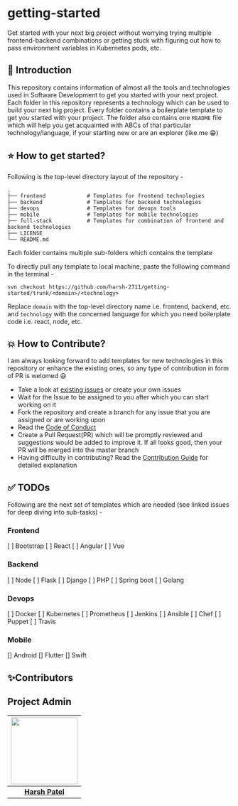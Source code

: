 # getting-started

Get started with your next big project without worrying trying multiple frontend-backend combinations or getting stuck with figuring out how to pass environment variables in Kubernetes pods, etc.

## 📌 Introduction

This repository contains information of almost all the tools and technologies used in Software Development to get you started with your next project. Each folder in this repository represents a technology which can be used to build your next big project. Every folder contains a boilerplate template to get you started with your project. The folder also contains one `README` file which will help you get acquainted with ABCs of that particular technology/language, if your starting new or are an explorer (like me 😁)

## ⭐ How to get started?

Following is the top-level directory layout of the repository -

```
.
├── frontend             # Templates for frontend technologies
├── backend              # Templates for backend technologies
├── devops               # Templates for devops tools
├── mobile               # Templates for mobile technologies
├── full-stack           # Templates for combination of frontend and backend technologies
├── LICENSE
└── README.md
```

Each folder contains multiple sub-folders which contains the template 

To directly pull any template to local machine, paste the following command in the terminal -

```
svn checkout https://github.com/harsh-2711/getting-started/trunk/<domain>/<technology>
```

Replace `domain` with the top-level directory name i.e. frontend, backend, etc. and `technology` with the concerned language for which you need boilerplate code i.e. react, node, etc.


## 💥 How to Contribute?

I am always looking forward to add templates for new technologies in this repository or enhance the  existing ones, so any type of contribution in form of PR is welomed 😃

- Take a look at [existing issues](https://github.com/harsh-2711/getting-started/issues) or create your own issues
- Wait for the Issue to be assigned to you after which you can start working on it
- Fork the repository and create a branch for any issue that you are assigned or are working upon
- Read the [Code of Conduct](https://github.com/harsh-2711/getting-started/blob/master/CODE_OF_CONDUCT.md)
- Create a Pull Request(PR) which will be promptly reviewed and suggestions would be added to improve it. If all looks good, then your PR will be merged into the master branch
- Having difficulty in contributing? Read the [Contribution Guide](https://github.com/harsh-2711/getting-started/blob/master/CONTRIBUTING.md) for detailed explanation


## ✅ TODOs

Following are the next set of templates which are needed (see linked issues for deep diving into sub-tasks) -

### Frontend
[ ] Bootstrap
[ ] React
[ ] Angular
[ ] Vue

### Backend
[ ] Node
[ ] Flask
[ ] Django
[ ] PHP
[ ] Spring boot
[ ] Golang

### Devops
[ ] Docker
[ ] Kubernetes
[ ] Prometheus
[ ] Jenkins
[ ] Ansible 
[ ] Chef
[ ] Puppet
[ ] Travis

### Mobile
[] Android
[] Flutter
[] Swift


## ✨Contributors


## Project Admin

|                                     <a href="https://github.com/harsh-2711"><img src="https://avatars2.githubusercontent.com/u/32356267?s=460&u=61a9ae43a48005eb8bb69d72f071cf6675b41173&v=4" width=150px height=150px /></a>                                      |
| :-----------------------------------------------------------------------------------------------------------------------------------------------------------------------------------------------------------------------------------------------------------------: |
|                                                                                      **[Harsh Patel](https://github.com/harsh-2711)**                                                                                       |
